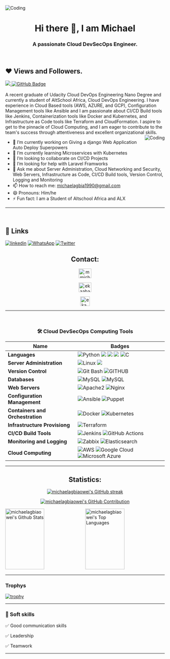 <!-- <img align= "center" width="1000" src="https://github.com/michaelagbiaowei/altschool-cloud-exercises/Mini-Project/images/header.png"> -->

<img align= "center" alt="Coding" src="https://blog.bit.ai/wp-content/uploads/2018/12/Kaizen-feat.png">

<h1 align="center">Hi there 👋, I am Michael</h1>
<h3 align="center">A passionate Cloud DevSecOps Engineer. </h3>
<br/>

## **❤ Views and Followers.**

<a href="https://github.com/michaelagbiaowei/github-profile-views-counter">
    <img src="https://komarev.com/ghpvc/?username=michaelagbiaowei">
</a>
<a href="https://github.com/michaelagbiaowei?tab=followers"><img src="https://img.shields.io/github/followers/michaelagbiaowei?label=Followers&style=social" alt="GitHub Badge"></a>

<br/>
<br/>
A recent graduate of Udacity Cloud DevOps Engineering Nano Degree and currently a student of AltSchool Africa, Cloud DevOps Engineering. I have experience in Cloud Based tools (AWS, AZURE, and GCP), Configuration Management tools like Ansible and I am passionate about CI/CD Build tools like Jenkins, Containerization tools like Docker and Kubernetes, and Infrastructure as Code tools like Terraform and CloudFormation. I aspire to get to the pinnacle of Cloud Computing, and I am eager to contribute to the team's success through attentiveness and excellent organizational skills.
<img align= "right" alt="Coding" src="https://media3.giphy.com/media/f3iwJFOVOwuy7K6FFw/giphy.gif?cid=ecf05e47it4vh1auggmthhb8s05skhndo9jhpyivh1koe2yo&rid=giphy.gif&ct=g">


- 🔭 I’m currently working on Giving a django Web Application Auto Deploy Superpowers
- 🌱 I’m currently learning Microservices with Kubernetes
- 👯 I’m looking to collaborate on CI/CD Projects
- 🤔 I’m looking for help with Laravel Framworks 
- 💬 Ask me about Server Administration, Cloud Networking and Security, Web Servers, Infrastructure as Code, CI/CD Build tools, Version Control, Logging and Monitoring
- 📫 How to reach me: michaelagbia1990@gmail.com 
- 😄 Pronouns: Him/he 
- ⚡ Fun fact: I am a Student of Altschool Africa and ALX

<hr>
<br>

## 🔗 Links
[![linkedin](https://img.shields.io/badge/linkedin-0A66C2?style=for-the-badge&logo=linkedin&logoColor=white)](https://www.linkedin.com/in/maiempire/)
[![WhatsApp](https://img.shields.io/badge/WhatsApp-25D366?style=for-the-badge&logo=whatsapp&logoColor=white)](https://wa.me/2348089440108)
[![Twitter](https://img.shields.io/badge/Twitter-1DA1F2?style=for-the-badge&logo=Twitter&logoColor=white)](https://twitter.com/michaelagbiaow2)

<h2 align="center"> Contact: </h2>
  
<div align="center">
  
<a href="https://www.linkedin.com/in/maiempire/" target="blank"><img align="center" src="https://raw.githubusercontent.com/rahuldkjain/github-profile-readme-generator/master/src/images/icons/Social/linked-in-alt.svg" alt="mmichaelagbiaowei" height="30" width="40" /></a>
    
<a href="https://img.shields.io/badge/WhatsApp-25D366?style=for-the-badge&logo=whatsapp&logoColor=white" target="blank"><img align="center" src="https://raw.githubusercontent.com/rahuldkjain/github-profile-readme-generator/master/src/images/icons/Social/facebook.svg" alt="ekaabashidze" height="30" width="40"/></a>
    
<a href="https://www.instagram.com/eka_abashidze/" target="_blank"><img align="center" src="https://raw.githubusercontent.com/rahuldkjain/github-profile-readme-generator/master/src/images/icons/Social/instagram.svg" alt="eka_abashidze" height="30" width="30" /></a>

</div>


<hr>
<br>

<div align="center">

### 🛠 Cloud DevSecOps Computing Tools

Name | Badges
--- | --- 
**Languages**  |  ![Python](https://img.shields.io/badge/Python-%230175C2.svg?style=for-the-badge&logo=Python&logoColor=white) <img src="https://img.shields.io/badge/JavaScript-323330?style=for-the-badge&logo=javascript&logoColor=F7DF1E" /> <img src="https://img.shields.io/badge/CSS3-1572B6?style=for-the-badge&logo=css3&logoColor=white" /> <img src="https://img.shields.io/badge/HTML5-E34F26?style=for-the-badge&logo=html5&logoColor=white" /> ![C](https://img.shields.io/badge/c-%2300599C.svg?style=for-the-badge&logo=c&logoColor=white)
**Server Administration** |  ![Linux](https://img.shields.io/badge/Linux-%23FF9900.svg?style=for-the-badge&logo=Linux&logoColor=white) <img src="https://img.shields.io/badge/Windows-1572B6?style=for-the-badge&logo=windows&logoColor=white" />
**Version Control** |  ![Git Bash](https://img.shields.io/badge/git-%23F24E1E.svg?style=for-the-badge&logo=git&logoColor=white) ![GITHUB](https://img.shields.io/badge/github-%2300f.svg?style=for-the-badge&logo=github&logoColor=white)
**Databases**  |![MySQL](https://img.shields.io/badge/mysql-%2300f.svg?style=for-the-badge&logo=mysql&logoColor=white) ![MySQL](https://img.shields.io/badge/postgresql-%2300f.svg?style=for-the-badge&logo=postgresql&logoColor=white)
**Web Servers** |  ![Apache2](https://img.shields.io/badge/apache-%23F24E1E.svg?style=for-the-badge&logo=apache&logoColor=white) ![Nginx](https://img.shields.io/badge/Nginx-%234ea94b.svg?style=for-the-badge&logo=nginx&logoColor=white)
**Configuration Management** | ![Ansible](https://img.shields.io/badge/Ansible-000?style=for-the-badge&logo=ansible&logoColor=white) ![Puppet](https://img.shields.io/badge/Puppet-fff?style=for-the-badge&logo=Puppet&logoColor=yellow)
**Containers and Orchestration** | ![Docker](https://img.shields.io/badge/docker-%230175C2.svg?style=for-the-badge&logo=docker&logoColor=white) ![Kubernetes](https://img.shields.io/badge/kubernetes-%230175C2.svg?style=for-the-badge&logo=kubernetes&logoColor=white)
**Infrastructure Provisiong** | ![Terraform](https://img.shields.io/badge/Terraform-%23430098.svg?style=for-the-badge&logo=terraform&logoColor=white)
**CI/CD Build Tools**   | ![Jenkins](https://img.shields.io/badge/Jenkins-fff?style=for-the-badge&logo=jenkins&logoColor=red) ![GitHub Actions](https://img.shields.io/badge/github%20actions-%232671E5.svg?style=for-the-badge&logo=githubactions&logoColor=white)
**Monitoring and Logging**   | ![Zabbix](https://img.shields.io/badge/Zabbix-ff0000?style=for-the-badge&logo=zabbix&logoColor=white) ![Elasticsearch](https://img.shields.io/badge/Elasticsearch-fff?style=for-the-badge&logo=elasticsearch&logoColor=yellow) 
**Cloud Computing** | ![AWS](https://img.shields.io/badge/AWS-%23FF9900.svg?style=for-the-badge&logo=amazon-aws&logoColor=white)  ![Google Cloud](https://img.shields.io/badge/Google%20Cloud-fff?style=for-the-badge&logo=Google%20Cloud&logoColor=red) ![Microsoft Azure](https://img.shields.io/badge/Microsoft%20Azure-%230175C2.svg?style=for-the-badge&logo=Microsoft%20Azure&logoColor=white)

</p> 

</div>

<hr>


<h2 align="center"> Statistics: </h2>

<p align="center">
  <a href="https://github.com/michaelagbiaowei">
    <img src="https://github-readme-streak-stats.herokuapp.com/?user=michaelagbiaowei&theme=radical&border=7F3FBF&background=0D1117" alt="michaelagbiaowei's GitHub streak"/>
  </a>
</p>

<p align="center">
  <a href="https://github.com/michaelagbiaowei">
    <img src="https://github-profile-summary-cards.vercel.app/api/cards/profile-details?username=michaelagbiaowei&theme=radical" alt="michaelagbiaowei's GitHub Contribution"/>
  </a>
</p>

<a> 
  <a href="https://github.com/michaelagbiaowei"><img alt="michaelagbiaowei's Github Stats" src="https://denvercoder1-github-readme-stats.vercel.app/api?username=michaelagbiaowei&show_icons=true&count_private=true&theme=react&border_color=7F3FBF&bg_color=0D1117&title_color=CDB4DB&icon_color=CDB4DB" height="192px" width="49.5%"/></a>
  <a href="https://github.com/michaelagbiaowei"><img alt="michaelagbiaowei's Top Languages" src="https://denvercoder1-github-readme-stats.vercel.app/api/top-langs/?username=michaelagbiaowei&langs_count=8&layout=compact&theme=react&border_color=7F3FBF&bg_color=0D1117&title_color=CDB4DB&icon_color=CDB4DB" height="192px" width="49.5%"/></a>
  <br/>
</a>

----

### Trophys

[![trophy](https://github-profile-trophy.vercel.app/?username=michaelagbiaowei)](https://github.com/ryo-ma/github-profile-trophy)

<hr>

### 👔 Soft skills

✅ Good communication skills

✅ Leadership

✅ Teamwork

<hr>

 
<!--
**michaelagbiaowei/michaelagbiaowei** is a ✨ _special_ ✨ repository because its `README.md` (this file) appears on your GitHub profile.

